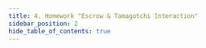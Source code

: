 ```yaml
---
title: 4. Homework "Escrow & Tamagotchi Interaction"
sidebar_position: 2
hide_table_of_contents: true
---
```

